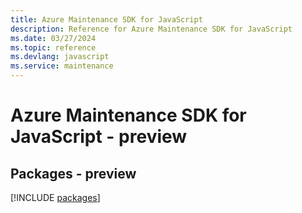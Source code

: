 ```yaml
---
title: Azure Maintenance SDK for JavaScript
description: Reference for Azure Maintenance SDK for JavaScript
ms.date: 03/27/2024
ms.topic: reference
ms.devlang: javascript
ms.service: maintenance
---
```

# Azure Maintenance SDK for JavaScript - preview
## Packages - preview
[!INCLUDE [packages](maintenance-index.md)]